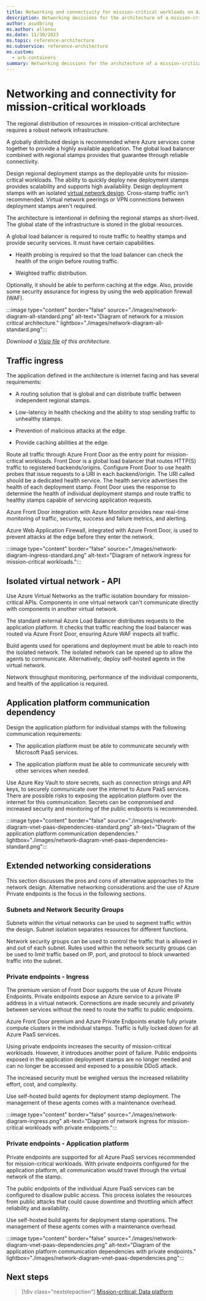 ```yaml
---
title: Networking and connectivity for mission-critical workloads on Azure
description: Networking decisions for the architecture of a mission-critical workload on Azure. 
author: asudbring
ms.author: allensu
ms.date: 11/30/2023
ms.topic: reference-architecture
ms.subservice: reference-architecture
ms.custom:
  - arb-containers
summary: Networking decisions for the architecture of a mission-critical workload on Azure.
---
```


# Networking and connectivity for mission-critical workloads

The regional distribution of resources in mission-critical architecture requires a robust network infrastructure.

A globally distributed design is recommended where Azure services come together to provide a highly available application. The global load balancer combined with regional stamps provides that guarantee through reliable connectivity.

Design regional deployment stamps as the deployable units for mission-critical workloads. The ability to quickly deploy new deployment stamps provides scalability and supports high availability. Design deployment stamps with an isolated [virtual network design](/azure/architecture/framework/mission-critical/mission-critical-networking-connectivity#isolated-virtual-networks). Cross-stamp traffic isn't recommended. Virtual network peerings or VPN connections between deployment stamps aren't required.

The architecture is intentional in defining the regional stamps as short-lived. The global state of the infrastructure is stored in the global resources.

A global load balancer is required to route traffic to healthy stamps and provide security services. It must have certain capabilities.

- Health probing is required so that the load balancer can check the health of the origin before routing traffic.

- Weighted traffic distribution.

Optionally, it should be able to perform caching at the edge. Also, provide some security assurance for ingress by using the web application firewall (WAF).

:::image type="content" border="false" source="./images/network-diagram-all-standard.png" alt-text="Diagram of network for a mission critical architecture." lightbox="./images/network-diagram-all-standard.png":::

*Download a [Visio file](https://arch-center.azureedge.net/mission-critical-networking.vsdx) of this architecture.*

## Traffic ingress

The application defined in the architecture is internet facing and has several requirements:

- A routing solution that is global and can distribute traffic between independent regional stamps.

- Low-latency in health checking and the ability to stop sending traffic to unhealthy stamps.

- Prevention of malicious attacks at the edge.

- Provide caching abilities at the edge.

Route all traffic through Azure Front Door as the entry point for mission-critical workloads. Front Door is a global load balancer that routes HTTP(S) traffic to registered backends/origins. Configure Front Door to use health probes that issue requests to a URI in each backend/origin. The URI called should be a dedicated health service. The health service advertises the health of each deployment stamp. Front Door uses the response to determine the health of individual deployment stamps and route traffic to healthy stamps capable of servicing application requests.

Azure Front Door integration with Azure Monitor provides near real-time monitoring of traffic, security, success and failure metrics, and alerting.

Azure Web Application Firewall, integrated with Azure Front Door, is used to prevent attacks at the edge before they enter the network.

:::image type="content" border="false" source="./images/network-diagram-ingress-standard.png" alt-text="Diagram of network ingress for mission-critical workloads.":::

## Isolated virtual network - API

Use Azure Virtual Networks as the traffic isolation boundary for mission-critical APIs. Components in one virtual network can't communicate directly with components in another virtual network.

The standard external Azure Load Balancer distributes requests to the application platform. It checks that traffic reaching the load balancer was routed via Azure Front Door, ensuring Azure WAF inspects all traffic.

Build agents used for operations and deployment must be able to reach into the isolated network. The isolated network can be opened up to allow the agents to communicate. Alternatively, deploy self-hosted agents in the virtual network.

Network throughput monitoring, performance of the individual components, and health of the application is required.

## Application platform communication dependency

Design the application platform for individual stamps with the following communication requirements:

- The application platform must be able to communicate securely with Microsoft PaaS services.

- The application platform must be able to communicate securely with other services when needed.

Use Azure Key Vault to store secrets, such as connection strings and API keys, to securely communicate over the internet to Azure PaaS services. There are possible risks to exposing the application platform over the internet for this communication. Secrets can be compromised and increased security and monitoring of the public endpoints is recommended.

:::image type="content" border="false" source="./images/network-diagram-vnet-paas-dependencies-standard.png" alt-text="Diagram of the application platform communication dependencies." lightbox="./images/network-diagram-vnet-paas-dependencies-standard.png":::

## Extended networking considerations

This section discusses the pros and cons of alternative approaches to the network design. Alternative networking considerations and the use of Azure Private endpoints is the focus in the following sections.

### Subnets and Network Security Groups

Subnets within the virtual networks can be used to segment traffic within the design. Subnet isolation separates resources for different functions.

Network security groups can be used to control the traffic that is allowed in and out of each subnet. Rules used within the network security groups can be used to limit traffic based on IP, port, and protocol to block unwanted traffic into the subnet.

### Private endpoints - Ingress

The premium version of Front Door supports the use of Azure Private Endpoints. Private endpoints expose an Azure service to a private IP address in a virtual network. Connections are made securely and privately between services without the need to route the traffic to public endpoints.

Azure Front Door premium and Azure Private Endpoints enable fully private compute clusters in the individual stamps. Traffic is fully locked down for all Azure PaaS services.

Using private endpoints increases the security of mission-critical workloads. However, it introduces another point of failure. Public endpoints exposed in the application deployment stamps are no longer needed and can no longer be accessed and exposed to a possible DDoS attack.

The increased security must be weighed versus the increased reliability effort, cost, and complexity.

Use self-hosted build agents for deployment stamp deployment. The management of these agents comes with a maintenance overhead.

:::image type="content" border="false" source="./images/network-diagram-ingress.png" alt-text="Diagram of network ingress for mission-critical workloads with private endpoints.":::

### Private endpoints - Application platform

Private endpoints are supported for all Azure PaaS services recommended for mission-critical workloads. With private endpoints configured for the application platform, all communication would travel through the virtual network of the stamp.

The public endpoints of the individual Azure PaaS services can be configured to disallow public access. This process isolates the resources from public attacks that could cause downtime and throttling which affect reliability and availability.

Use self-hosted build agents for deployment stamp operations. The management of these agents comes with a maintenance overhead.

:::image type="content" border="false" source="./images/network-diagram-vnet-paas-dependencies.png" alt-text="Diagram of the application platform communication dependencies with private endpoints." lightbox="./images/network-diagram-vnet-paas-dependencies.png":::

## Next steps

> [!div class="nextstepaction"]
> [Mission-critical: Data platform](mission-critical-data-platform.md)
